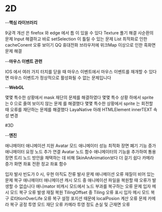 # 2D

--**핵심 라이브러리**

9궁격 개선 은 firefox 와 edge 에서 틈 이 있을 수 있다
Texture 풀기 해결 사순환의 문제
Input 해결하고 바로 setSelection 이 틀릴 수 있는 문제
List 최적화로 인한 cacheConent 오류 보이기
QQ 휴대전화 브라우저에 위크Map 이상으로 인한 흑화면 문제 해결



--**마우스 이벤트 관련**

IOS 에서 여러 가지 터치를 닫을 때 마우스 이벤트에서 마우스 이벤트를 재개할 수 있다면 마우스 이벤트가 정상적으로 활성화될 수 없는 문제입니다

--**WebGL**

몇몇 특수한 상황에서 mask 재단의 문제를 해결하였다
몇몇 특수 상황 하에서 sprite 는 0 으로 줄여 보이지 않는 문제 를 해결했다
몇몇 특수한 상황에서 sprite 는 회전할 때 오류를 재단하는 문제를 해결했다
LayaNative 아래 HTMLElement innerTEXT 속성 변경



#3D

--**엔진**


애니메이터 애니메이션 지원 Avatar 모드
애니메이터 성능 최적화
장면 폐기 기능 증가
애니메이터 요정 노드 추가 연결 Avatar 노드 함수
애니메이터의 기능을 추가하여 통용 장면 트리 노드 방안을 채택하는 데 비해 SkinAnAnimation보다 더 걸기 쉽다
카메라 증가 화면 좌표 전환 정교 좌표 함수

입자 발사 빈도가 0 시, 우현 아직도 잔류 발사 문제
애니메이션 오류 재질이 비어 있는 문제 복구
애니메이터 애니메이션 캐시 모드 중 애니메이션 파일을 복원할 때 오류가 발생할 수 없습니다
애니mator 비캐시 모드에서 노드 부과를 복구하는 오류 문제
입자 메시 모드 복구 오류 발생
재질 복원 TilingOffset 중 Tiling 오류 표시
입자 메시 모드 복구 로타tionOverLife 오류
복구 설정 포지션 때문에 localPosion 계산 오류 문제
카메라 복구 공정 투영 모드 재단 오류
카메라 투영 정도 손실 및 근재면 오류